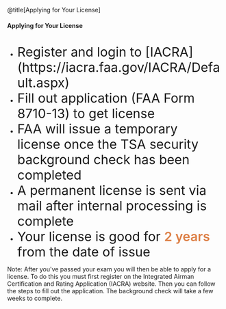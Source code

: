 <div class="slide-bg-style-left"></div><div class="slide-bg-style-right"></div>

@title[Applying for Your License]

#### Applying for Your License

<ul>
  <br>
  <li class="fragment"><span style="font-size: 30px;">Register and login to [IACRA](https://iacra.faa.gov/IACRA/Default.aspx)</span></li>
  <li class="fragment"><span style="font-size: 30px;">Fill out application (FAA Form 8710-13) to get license</span></li>
  <li class="fragment"><span style="font-size: 30px;">FAA will issue a temporary license once the TSA security background check has been completed</span></li>
  <li class="fragment"><span style="font-size: 30px;">A permanent license is sent via mail after internal processing is complete</span></li>
  <li class="fragment"><span style="font-size: 30px;">Your license is good for <span style="font-weight:600;color:#dd8047;">2 years</span> from the date of issue</span></li>
</ul>


Note:
After you've passed your exam you will then be able to apply for a license. To do this you must first register on the Integrated Airman Certification and Rating Application (IACRA) website. Then you can follow the steps to fill out the application. The background check will take a few weeks to complete.
